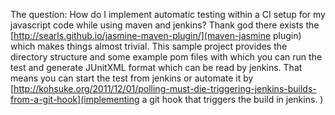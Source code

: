 The question: How do I implement automatic testing within a CI setup for my javascript code while using maven and jenkins?
Thank god there exists the [http://searls.github.io/jasmine-maven-plugin/](maven-jasmine plugin) which makes things almost trivial. 
This sample project provides the directory structure and some example pom 
files with which you can run the test and generate JUnitXML format which can be read by jenkins. That means you can start the test from jenkins or
automate it by [http://kohsuke.org/2011/12/01/polling-must-die-triggering-jenkins-builds-from-a-git-hook](implementing a git hook that triggers the build in jenkins. )
